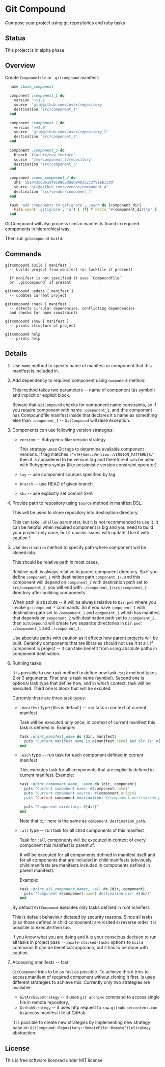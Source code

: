# Git Compound

Compose your project using git repositories and ruby tasks

## Status

This project is in alpha phase

## Overview

Create `Compoundfile` or `.gitcompound` manifest:

```ruby
  name :base_component
  
  component :component_1 do
    version '~>1.1'
    source  'git@github.com:/user/repository'
    destination 'src/component_1'
  end

  component :component_2 do
    version '>=2.0'
    source  'git@github.com:/user/repository_2'
    destination 'src/component_2'
  end
  
  component :component_3 do
    branch 'feature/new-feature'
    source  '/my/component_3/repository'
    destination 'src/component_3'
  end
  
  component :some_component_4 do
    sha '5b1d43c08619f958862dded940332c3f91eb35dd'
    source 'git@github.com:/vendor/component_4'
    destination 'src/vendor/component_4'
  end

  task 'add components to gitignore', :each do |component_dir|
    File.open('.gitignore', 'a') { |f| f.write "#{component_dir}\n" }
  end
```

GitCompound will also process similar manifests found in required components in hierarchical way.

Then run `gitcompound build`.

## Commands

    gitcompound build [ manifest ]
      -- builds project from manifest (or lockfile if present)

      If manifest is not specified it uses `Compoundfile`
      or `.gitcompound` if present

    gitcompound update [ manifest ]
      -- updates current project

    gitcompound check [ manifest ]
      -- detects circular depenencies, conflicting dependencies
      and checks for name constraints

    gitcompound show [ manifest ]
      -- prints structure of project

    gitcompound help
      -- prints help

## Details

1.  Use `name` method to specify name of manifest or component that this manifest is included in.

2.  Add dependency to required component using `component` method.

    This method takes two parameters -- name of component (as symbol) and implicit or explicit block.

    Beware that `GitCompound` checks for component name constraints, so if you require component 
    with name `:component_1`, and this component has Compoundfile manifest inside that declares 
    it's name as something else than `:component_1` -- `GitCompound` will raise exception.

3.  Components can use following version strategies:

    *   `version` -- Rubygems-like version strategy
        
        This strategy uses Git tags to determine available component versions.
        If tag matches `/^v?#{Gem::Version::VERSION_PATTERN}$/` then it is considered to 
        be version tag and therefore it can be used with Rubygems syntax 
        (like pessimistic version constraint operator)
      
    *   `tag` -- use component sources specified by tag

    *   `branch` -- use HEAD of given branch

    *   `sha` -- use explicitly set commit SHA

4.  Provide path to repository using `source` method in manifest DSL.

    This will be used to clone repository into destination directory.

    This can take `:shallow` parameter, but it is not recommended to use it.
    It can be helpful when required component is big and you need to build your project
    only once, but it causes issues with update. Use it with caution !
 

5.  Use `destination` method to specify path where component will be cloned into.

    This should be relative path in most cases. 

    Relative path is always relative to parent component directory. So if you define 
    `component_1` with destination path `component_1/`, and this component will
    depend on `component_2` with destination path set to `src/component_2`, you will
    end with `./component_1/src/component_2` directory after building components.

    When path is absolute -- it will be always relative to `Dir.pwd` where 
    you invoke `gitcompound *` commands. So if you have `component_1` with destination path
    set to `/component_1` and `component_1` which has manifest that depends on `component_2` with
    destination path set to `/component_2`, then `GitCompound` will create two separate
    directories in `Dir.pwd`: `./component_1` and `./component_2`.

    Use absolute paths with caution as it affects how parent projects will be built.
    Ceraintly components that are libraries should not use it at all. If component is project --
    it can take benefit from using absolute paths in component destination.

6.  Running tasks

    It is possible to use `task` method to define new task. `task` method takes 2 or 3 arguments.
    First one is task name (symbol). Second one is optional task type that define how, and 
    in which context, task will be executed. Third one is block that will be excuted.

    Currently there are three task types:

    *   `:manifest` type (this is default) -- run task in context of current manifest
        
        Task will be executed only once, in context of current manifest this task is
        defined in. Example:

        ```ruby
        task :print_manifest_name do |dir, manifest|
          puts "Current manifest name is #{manifest.name} and dir is: #{dir}"
        end
        ```      
  
    *   `:each` type -- run task for each component defined in current manifest
      
        This executes task for all components that are explicitly defined in current manifest.
        Example:

        ```ruby
        task :print_component_name, :each do |dir, component|
          puts "Current component name: #{component.name}"
          puts "Current component source: #{component.origin}
          puts "Current component destination: #{component.destination_path}

          puts "Component directory: #{dir}"
        end
        ```

        Note that `dir` here is the same as `component.destination_path`.
        
    *   `:all` type -- run task for all child components of this manifest

        Task for `:all` components will be executed in context of every component
        this manifest is parent of.

        It will be executed for all components defined in manifest itself and for all 
        components that are included in child manifests (obviously child manifests are 
        manifests included in components defined in parent manifest).

        Example:

        ```ruby
        task :print_all_component_names, :all do |dir, component|
          puts "Component #{component.name} destination dir: #{dir}"
        end
        ```

    By default `GitCompound` executes only tasks defined in root manifest.

    This is default behaviour dictated by security reasons. Since all tasks (also those defined 
    in child component) are visited in reverse order it is possible to execute then too. 

    If you know what you are doing and it is your conscious decision to run all tasks in project 
    pass `--unsafe-stacked-tasks` options to `build` command. It can be beneficial approach, but
    it has to be done with caution.
 
7.  Accessing manifests -- fast

    `GitCompound` tries to be as fast as possible. To achieve this it tries to access
    manifest of required component without cloning it first. Is uses different strategies to
    achieve this. Currently only two strategies are available:
    
    *   `GitArchiveStrategy` -- it uses `git archive` command to access single file in remote
        repository,
    *   `GithubStrategy` -- it uses http request to `raw.githubusercontent.com` to access 
        manifest file at GitHub.

    It is possible to create new strategies by implementing new strategy base on
    `GitCompound::Repository::RemoteFile::RemoteFileStrategy` abstraction.


## License

This is free software licensed under MIT license
